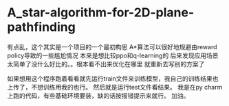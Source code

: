 # A_star-algorithm-for-2D-plane-pathfinding
有点乱，这个其实是一个项目的一个最初构思
A*算法可以很好地规避由reward policy导致的一些尴尬情况
本来是想比较ppo和q-learning的
后来发现应用场景太简单了没什么好比的。。根本看不出来优化在哪里
就重新去写别的方案了

如果想用这个程序跑着看看就先运行train文件来训练模型，我自己的训练结果也上传了，不想训练用我的也行。
然后就是运行test文件看结果。
我是在py charm上跑的代码，有些基础环境要装，缺的话按报错提示来就行。
加油。
